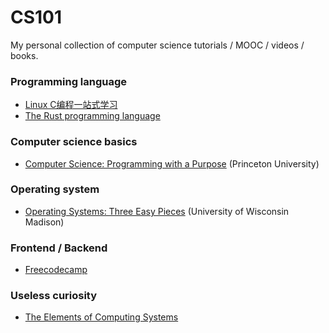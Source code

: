 # CS101
My personal collection of computer science tutorials / MOOC / videos / books. 

### Programming language 
+ [Linux C编程一站式学习](http://akaedu.github.io/book/index.html)
+ [The Rust programming language](https://doc.rust-lang.org/book/)

### Computer science basics
+ [Computer Science: Programming with a Purpose](https://www.coursera.org/learn/cs-programming-java/) (Princeton University)

### Operating system
+ [Operating Systems: Three Easy Pieces](http://pages.cs.wisc.edu/~remzi/OSTEP/) (University of Wisconsin Madison)

### Frontend / Backend
+ [Freecodecamp](https://www.freecodecamp.org/)

### Useless curiosity
+ [The Elements of Computing Systems](https://www.amazon.com/gp/product/0262640686/ref=ppx_yo_dt_b_asin_title_o09__o00_s00?ie=UTF8&psc=1)
